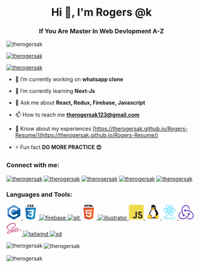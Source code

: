 <h1 align="center">Hi 👋, I'm Rogers @k</h1>
<h3 align="center">If You Are Master In Web Devlopment A-Z</h3>

<p align="left"> <img src="https://komarev.com/ghpvc/?username=therogersak&label=Profile%20views&color=0e75b6&style=flat" alt="therogersak" /> </p>

<p align="left"> <a href="https://github.com/ryo-ma/github-profile-trophy"><img src="https://github-profile-trophy.vercel.app/?username=therogersak" alt="therogersak" /></a> </p>

<p align="left"> <a href="https://twitter.com/therogersak" target="blank"><img src="https://img.shields.io/twitter/follow/therogersak?logo=twitter&style=for-the-badge" alt="therogersak" /></a> </p>

- 🔭 I’m currently working on **whatsapp clone**

- 🌱 I’m currently learning **Next-Js**

- 💬 Ask me about **React, Redux, Firebase, Javascript**

- 📫 How to reach me **therogersak123@gmail.com**

- 📄 Know about my experiences [https://therogersak.github.io/Rogers-Resume/](https://therogersak.github.io/Rogers-Resume/)

- ⚡ Fun fact **DO MORE PRACTICE 😊**

<h3 align="left">Connect with me:</h3>
<p align="left">
<a href="https://twitter.com/therogersak" target="blank"><img align="center" src="https://raw.githubusercontent.com/rahuldkjain/github-profile-readme-generator/master/src/images/icons/Social/twitter.svg" alt="therogersak" height="30" width="40" /></a>
<a href="https://linkedin.com/in/therogersak" target="blank"><img align="center" src="https://raw.githubusercontent.com/rahuldkjain/github-profile-readme-generator/master/src/images/icons/Social/linked-in-alt.svg" alt="therogersak" height="30" width="40" /></a>
<a href="https://fb.com/therogersak" target="blank"><img align="center" src="https://raw.githubusercontent.com/rahuldkjain/github-profile-readme-generator/master/src/images/icons/Social/facebook.svg" alt="therogersak" height="30" width="40" /></a>
<a href="https://instagram.com/therogersak" target="blank"><img align="center" src="https://raw.githubusercontent.com/rahuldkjain/github-profile-readme-generator/master/src/images/icons/Social/instagram.svg" alt="therogersak" height="30" width="40" /></a>
<a href="https://www.youtube.com/c/therogersak" target="blank"><img align="center" src="https://raw.githubusercontent.com/rahuldkjain/github-profile-readme-generator/master/src/images/icons/Social/youtube.svg" alt="therogersak" height="30" width="40" /></a>
</p>

<h3 align="left">Languages and Tools:</h3>
<p align="left"> <a href="https://www.cprogramming.com/" target="_blank" rel="noreferrer"> <img src="https://raw.githubusercontent.com/devicons/devicon/master/icons/c/c-original.svg" alt="c" width="40" height="40"/> </a> <a href="https://www.w3schools.com/css/" target="_blank" rel="noreferrer"> <img src="https://raw.githubusercontent.com/devicons/devicon/master/icons/css3/css3-original-wordmark.svg" alt="css3" width="40" height="40"/> </a> <a href="https://firebase.google.com/" target="_blank" rel="noreferrer"> <img src="https://www.vectorlogo.zone/logos/firebase/firebase-icon.svg" alt="firebase" width="40" height="40"/> </a> <a href="https://git-scm.com/" target="_blank" rel="noreferrer"> <img src="https://www.vectorlogo.zone/logos/git-scm/git-scm-icon.svg" alt="git" width="40" height="40"/> </a> <a href="https://www.w3.org/html/" target="_blank" rel="noreferrer"> <img src="https://raw.githubusercontent.com/devicons/devicon/master/icons/html5/html5-original-wordmark.svg" alt="html5" width="40" height="40"/> </a> <a href="https://www.adobe.com/in/products/illustrator.html" target="_blank" rel="noreferrer"> <img src="https://www.vectorlogo.zone/logos/adobe_illustrator/adobe_illustrator-icon.svg" alt="illustrator" width="40" height="40"/> </a> <a href="https://developer.mozilla.org/en-US/docs/Web/JavaScript" target="_blank" rel="noreferrer"> <img src="https://raw.githubusercontent.com/devicons/devicon/master/icons/javascript/javascript-original.svg" alt="javascript" width="40" height="40"/> </a> <a href="https://www.linux.org/" target="_blank" rel="noreferrer"> <img src="https://raw.githubusercontent.com/devicons/devicon/master/icons/linux/linux-original.svg" alt="linux" width="40" height="40"/> </a> <a href="https://reactjs.org/" target="_blank" rel="noreferrer"> <img src="https://raw.githubusercontent.com/devicons/devicon/master/icons/react/react-original-wordmark.svg" alt="react" width="40" height="40"/> </a> <a href="https://redux.js.org" target="_blank" rel="noreferrer"> <img src="https://raw.githubusercontent.com/devicons/devicon/master/icons/redux/redux-original.svg" alt="redux" width="40" height="40"/> </a> <a href="https://sass-lang.com" target="_blank" rel="noreferrer"> <img src="https://raw.githubusercontent.com/devicons/devicon/master/icons/sass/sass-original.svg" alt="sass" width="40" height="40"/> </a> <a href="https://tailwindcss.com/" target="_blank" rel="noreferrer"> <img src="https://www.vectorlogo.zone/logos/tailwindcss/tailwindcss-icon.svg" alt="tailwind" width="40" height="40"/> </a> <a href="https://www.adobe.com/products/xd.html" target="_blank" rel="noreferrer"> <img src="https://cdn.worldvectorlogo.com/logos/adobe-xd.svg" alt="xd" width="40" height="40"/> </a> </p>

<p><img align="left" src="https://github-readme-stats.vercel.app/api/top-langs?username=therogersak&show_icons=true&locale=en&layout=compact" alt="therogersak" /></p>

<p>&nbsp;<img align="center" src="https://github-readme-stats.vercel.app/api?username=therogersak&show_icons=true&locale=en" alt="therogersak" /></p>

<p><img align="center" src="https://github-readme-streak-stats.herokuapp.com/?user=therogersak&" alt="therogersak" /></p>
